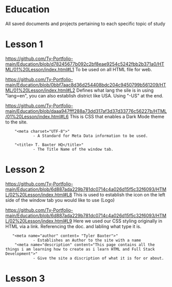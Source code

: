 # Education
All saved documents and projects pertaining to each specific topic of study

# Lesson 1
https://github.com/Ty-Portfolio-main/Education/blob/d78245677b092c2bf8eae9254c5242fbb2b371a0/HTML/01%20Lesson/index.html#L1
To be used on all HTML file for web.

https://github.com/Ty-Portfolio-main/Education/blob/0bbf7aac8d36d254408bdc204c9450799b561209/HTML/01%20Lesson/index.html#L2
Defines what lang the sile is in using "lang=en", you can also establish district like USA. Using "-US" at the end.

https://github.com/Ty-Portfolio-main/Education/blob/daaa947fff288a73dd317af3d37d33776c56227b/HTML/01%20Lesson/index.html#L6
This is CSS that enables a Dark Mode theme to the site.

        "<meta charset="UTF-8">" 
                - A Standard for Meta Data information to be used.

        "<title> T. Baxter HQ</title>" 
                - The Title Name of the window tab.
# Lesson 2
https://github.com/Ty-Portfolio-main/Education/blob/6d887ada229b781dc0714c4a026d15f5c32f6093/HTML/02%20Lesson/index.html#L8
This is used to establish the icon on the left side of the window tab you would like to use (Logo)

https://github.com/Ty-Portfolio-main/Education/blob/6d887ada229b781dc0714c4a026d15f5c32f6093/HTML/02%20Lesson/index.html#L9
Here we used our CSS styling originally in HTML via a link. Referencing the doc. and labling what type it is.

       "<meta name="author" content= "Tyler Baxter">"
                - Establishes an Author to the site with a name
        "<meta name="description" content="This page contains all the things i am learning how to create as i learn HTML and Full Stack Development">"
                - Give the site a discription of what it is for or about.

# Lesson 3



                

